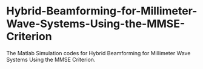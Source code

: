 # Hybrid-Beamforming-for-Millimeter-Wave-Systems-Using-the-MMSE-Criterion
The Matlab Simulation codes for Hybrid Beamforming for Millimeter Wave Systems Using the MMSE Criterion.
